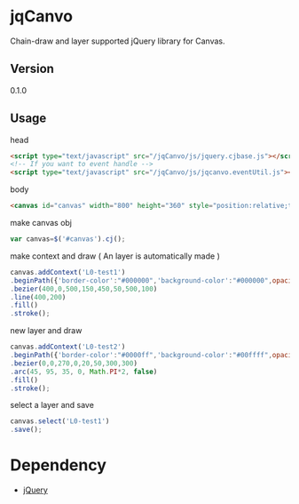 jqCanvo
=

Chain-draw and layer supported jQuery library for Canvas.

Version
-
0.1.0

Usage
-

head

```html
<script type="text/javascript" src="/jqCanvo/js/jquery.cjbase.js"></script>
<!-- If you want to event handle -->
<script type="text/javascript" src="/jqCanvo/js/jqcanvo.eventUtil.js"></script>
```

body

```html
<canvas id="canvas" width="800" height="360" style="position:relative;top:8px;left:8px;border:1px dotted #ccc"></canvas>
```

make canvas obj

```js
var canvas=$('#canvas').cj();
```

make context and draw ( An layer is automatically made )

```js
canvas.addContext('L0-test1')
.beginPath({'border-color':"#000000",'background-color':"#000000",opacity:0.7})
.bezier(400,0,500,150,450,50,500,100)
.line(400,200)
.fill()
.stroke();
```

new layer and draw

```js
canvas.addContext('L0-test2')
.beginPath({'border-color':"#0000ff",'background-color':"#00ffff",opacity:0.7})
.bezier(0,0,270,0,20,50,300,300)
.arc(45, 95, 35, 0, Math.PI*2, false)
.fill()
.stroke();
```

select a layer and save

```js
canvas.select('L0-test1')
.save();
```


Dependency
=
* [jQuery](http://jquery.com/)
